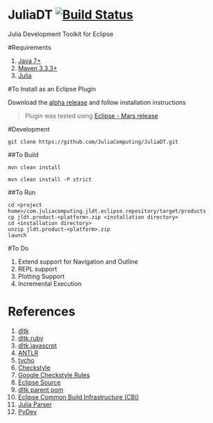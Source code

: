 # JuliaDT [![Build Status](https://travis-ci.org/JuliaComputing/JuliaDT.svg?branch=master)](https://travis-ci.org/JuliaComputing/JuliaDT)

Julia Development Toolkit for Eclipse

#Requirements

1. [Java 7+](http://www.oracle.com/technetwork/java/javase/overview/index.html)
2. [Maven  3.3.3+](https://maven.apache.org/)
3. [Julia](http://julialang.org/downloads/)


#To Install as an Eclipse Plugin
   
Download the [alpha release](https://github.com/JuliaComputing/JuliaDT/releases/tag/v0.0.1) and follow installation instructions

> Plugin was tested using [Eclipse - Mars release](https://eclipse.org/mars/)

#Development

    git clone https://github.com/JuliaComputing/JuliaDT.git

##To Build

    mvn clean install

    mvn clean install -P strict

##To Run 

    cd <project home>/com.juliacomputing.jldt.eclipse.repository/target/products
    cp jldt.product-<platform>.zip <installation directory>
    cd <installation directory>
    unzip jldt.product-<platform>.zip
    launch

  
#To Do    
    
1. Extend support for Navigation and Outline
2. REPL support
3. Plotting Support
4. Incremental Execution

 
# References

1. [dltk](https://wiki.eclipse.org/DLTK)
2. [dltk.ruby](https://github.com/eclipse/dltk.ruby)
3. [dltk.javascrpt](https://github.com/eclipse/dltk.javascript)
4. [ANTLR](http://www.ANTLR.org)
5. [tycho](https://eclipse.org/tycho/)
6. [Checkstyle](http://eclipse-cs.sourceforge.net/#!/)
7. [Google Checkstyle Rules](https://github.com/checkstyle/checkstyle/blob/master/src/main/resources/google_checks.xml)
8. [Eclipse Source](https://git.eclipse.org/c/)
9. [dltk parent pom](https://git.eclipse.org/c/dltk/org.eclipse.dltk.releng.git/tree/build/pom.xml)
10. [Eclipse Common Build Infrastructure (CBI)](http://www.eclipse.org/community/eclipse_newsletter/2013/august/article3.php)
11. [Julia Parser](https://github.com/JuliaLang/JuliaParser.jl)
12. [PyDev](https://github.com/aptana/Pydev)

    
 

